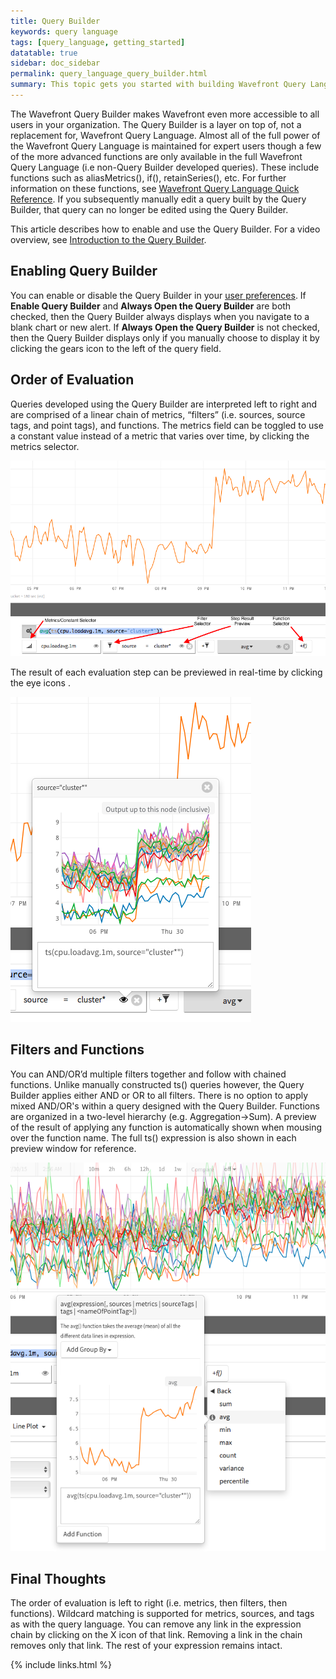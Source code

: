 ```yaml
---
title: Query Builder
keywords: query language
tags: [query_language, getting_started]
datatable: true
sidebar: doc_sidebar
permalink: query_language_query_builder.html
summary: This topic gets you started with building Wavefront Query Language expressions with Query Builder.
---
```

The Wavefront Query Builder makes Wavefront even more accessible to all users in your organization. The Query Builder is a layer on top of, not a replacement for, Wavefront Query Language. Almost all of the full power of the Wavefront Query Language is maintained for expert users though a few of the more advanced functions are only available in the full Wavefront Query Language (i.e non-Query Builder developed queries). These include functions such as aliasMetrics(), if(), retainSeries(), etc. For further information on these functions, see [Wavefront Query Language Quick Reference](query_language_reference).  If you subsequently manually edit a query built by the Query Builder, that query can no longer be edited using the Query Builder.
 
This article describes how to enable and use the Query Builder. For a video overview, see [Introduction to the Query Builder](https://wavefront-1.wistia.com/medias/nbsabve6yg).

## Enabling Query Builder

You can enable or disable the Query Builder in your [user preferences](users_prefs_configuring). If **Enable Query Builder** and **Always Open the Query Builder** are both checked, then the Query Builder always displays when you navigate to a blank chart or new alert. If **Always Open the Query Builder** is not checked, then the Query Builder displays only if you manually choose to display it by clicking the gears icon <i class="fa fa-cogs"></i> to the left of the query field.
 
## Order of Evaluation

Queries developed using the Query Builder are interpreted left to right and are comprised of a linear chain of metrics, “filters” (i.e. sources, source tags, and point tags), and functions. The metrics field can be toggled to use a constant value instead of a metric that varies over time, by clicking the metrics selector.

![Query builder](images/query_builder.png)

The result of each evaluation step can be previewed in real-time by clicking the eye icons <i class="fa fa-eye"></i>.

![Display query](images/display_query.png)

## Filters and Functions

You can AND/OR’d multiple filters together and follow with chained functions. Unlike manually constructed ts() queries however, the Query Builder applies either AND or OR to all filters. There is no option to apply mixed AND/OR's within a query designed with the Query Builder. Functions are organized in a two-level hierarchy (e.g. Aggregation->Sum). A preview of the result of applying any function is automatically shown when mousing over the function name. The full ts() expression is also shown in each preview window for reference.

![Functions](images/functions.png)

## Final Thoughts

The order of evaluation is left to right (i.e. metrics, then filters, then functions). Wildcard matching is supported for metrics, sources, and tags as with the query language. You can remove any link in the expression chain by clicking on the X icon of that link. Removing a link in the chain removes only that link. The rest of your expression remains intact.

{% include links.html %}